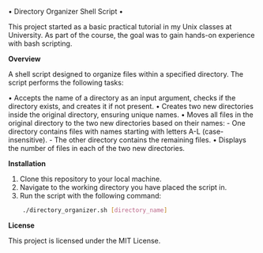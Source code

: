 • Directory Organizer Shell Script •

This project started as a basic practical tutorial in my Unix classes at University. As part of the course, the goal was to gain hands-on experience with bash scripting.

**Overview**

A shell script designed to organize files within a specified directory. The script performs the following tasks:

• Accepts the name of a directory as an input argument, checks if the directory exists, and creates it if not present.
• Creates two new directories inside the original directory, ensuring unique names.
• Moves all files in the original directory to the two new directories based on their names:
    - One directory contains files with names starting with letters A-L (case-insensitive).
    - The other directory contains the remaining files.
• Displays the number of files in each of the two new directories.

**Installation**

1. Clone this repository to your local machine.
2. Navigate to the working directory you have placed the script in.
3. Run the script with the following command:

```bash
    ./directory_organizer.sh [directory_name]
```

**License**

This project is licensed under the MIT License.
